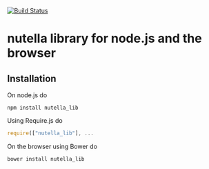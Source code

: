 [![Build Status](https://travis-ci.org/nutella-framework/nutella_lib.js.svg?branch=master)](https://travis-ci.org/nutella-framework/nutella_lib.js)

# nutella library for node.js and the browser

## Installation
On node.js do
```
npm install nutella_lib
```

Using Require.js do
```js
require(["nutella_lib"], ...
```

On the browser using Bower do
```
bower install nutella_lib
```

